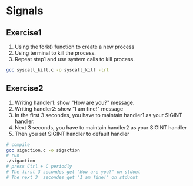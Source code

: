 # Signals

## Exercise1

1. Using the fork() function to create a new process
2. Using terminal to kill the process.
3. Repeat step1 and use system calls to kill process.

```sh
gcc syscall_kill.c -o syscall_kill -lrt
```

## Exercise2

1. Writing handler1: show "How are you?" message.
2. Writing handler2: show "I am fine!" message
3. In the first 3 secondes, you have to maintain handler1 as your SIGINT handler.
4. Next 3 seconds, you have to maintain handler2 as your SIGINT handler
5. Then you set SIGINT handler to default handler

```sh
# compile
gcc sigaction.c -o sigaction
# run
./sigaction
# press Ctrl + C periodly
# The first 3 secondes get "How are you?" on stdout
# The next 3  secondes get "I am fine!" on stduout
```
